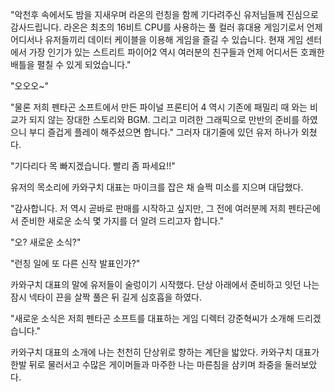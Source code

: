 "악천후 속에서도 밤을 지새우며 라온의 런칭을 함께 기다려주신 유저님들께 진심으로 감사드립니다. 라온은 최초의 16비트 CPU를 사용하는 풀 컬러 휴대용 게임기로서 언제 어디서나 유저들끼리 데이터 케이블을 이용해 게임을 즐길 수 있습니다. 현재 게임 센터에서 가장 인기가 있는 스트리트 파이어2 역시 여러분의 친구들과 언제 어디서든 호쾌한 배틀을 펼칠 수 있게 되었습니다." 

"오오오~" 

"물론 저희 펜타곤 소프트에서 만든 파이널 프론티어 4 역시 기존에 패밀리 때 와는 비교가 되지 않는 장대한 스토리와 BGM. 그리고 미려한 그래픽으로 만반의 준비를 하였으니 부디 즐겁게 플레이 해주셨으면 합니다." 
그러자 대기줄에 있던 유저 하나가 외쳤다.

"기다리다 목 빠지겠습니다. 빨리 좀 파세요!!" 

유저의 목소리에 카와구치 대표는 마이크를 잡은 채 슬쩍 미소를 지으며 대답했다.

"감사합니다. 저 역시 곧바로 판매를 시작하고 싶지만, 그 전에 여러분께 저희 펜타곤에서 준비한 새로운 소식 몇 가지를 더 알려 드리고자 합니다." 

"오? 새로운 소식?" 

"런칭 일에 또 다른 신작 발표인가?" 

카와구치 대표의 말에 유저들이 술렁이기 시작했다. 단상 아래에서 준비하고 잇던 나는 잠시 넥타이 끈을 살짝 풀은 뒤 길게 심호흡을 하였다.

"새로운 소식은 저희 펜타곤 소프트를 대표하는 게임 디렉터 강준혁씨가 소개해 드리겠습니다." 

카와구치 대표의 소개에 나는 천천히 단상위로 향하는 계단을 밟았다. 카와구치 대표가 한발 뒤로 물러서고 수많은 게이머들과 마주한 나는 마른침을 삼키며 좌중을 둘러보았다.